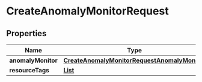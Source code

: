 

# CreateAnomalyMonitorRequest


## Properties

| Name | Type | Description | Notes |
|------------ | ------------- | ------------- | -------------|
|**anomalyMonitor** | [**CreateAnomalyMonitorRequestAnomalyMonitor**](CreateAnomalyMonitorRequestAnomalyMonitor.md) |  |  |
|**resourceTags** | [**List**](List.md) |  |  [optional] |




